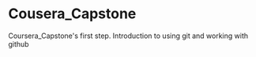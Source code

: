 # Cousera_Capstone
Coursera_Capstone's first step. Introduction to using git and working with github 

